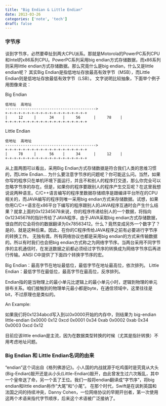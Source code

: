 ```yaml
---
title: "Big Endian & Little Endian"
date: 2013-03-26
categories: ['note', 'tech']
draft: false
---
```


### 字节序

谈到字节序，必然要牵扯到两大CPU派系。那就是Motorola的PowerPC系列CPU和Intel的x86系列CPU。PowerPC系列采用big endian方式存储数据，而x86系列则采用little endian方式存储数据。那么究竟什么是big endian，什么又是little endian呢？
其实Big Endian是指低地址存放最高有效字节（MSB），而Little Endian则是低地址存放最低有效字节（LSB）。
文字说明比较抽象，下面举个例子用图像来说：

   Big Endian

   ```
   低地址  高地址
   ----------------------------------------->
   +-+-+-+-+-+-+-+-+-+-+-+-+-+-+-+-+-+-+
   |     12     |      34    |     56      |     78    |
   +-+-+-+-+-+-+-+-+-+-+-+-+-+-+-+-+-+-+
   ```

   Little Endian

   ```
   低地址  高地址
   ----------------------------------------->
   +-+-+-+-+-+-+-+-+-+-+-+-+-+-+-+-+-+-+
   |     78     |      56    |     34      |     12    |
   +-+-+-+-+-+-+-+-+-+-+-+-+-+-+-+-+-+-+
   ```
     
从上面两图可以看出，采用Big Endian方式存储数据是符合我们人类的思维习惯的，而Little Endian...
为什么要注意字节序的问题呢？你可能这么问。当然，如果你写的程序只在单机环境下面运行，并且不和别人的程序打交道，那么你完全可以忽略字节序的存在。但是，如果你的程序要跟别人的程序产生交互呢？在这里我想说说两种语言。C/C++语言编写的程序里数据存储顺序是跟编译平台所在的CPU相关的，而JAVA编写的程序则唯一采用big endian方式来存储数据。试想，如果你用C/C++语言在x86平台下编写的程序跟别人的JAVA程序互通时会产生什么结果？就拿上面的0x12345678来说，你的程序传递给别人的一个数据，将指向0x12345678的指针传给了JAVA程序，由于JAVA采取big endian方式存储数据，很自然的它会将你的数据翻译为0x78563412。什么？竟然变成另外一个数字了？是的，就是这种后果。因此，在你的C程序传给JAVA程序之前有必要进行字节序的转换工作。
无独有偶，所有网络协议也都是采用big endian的方式来传输数据的。所以有时我们也会把big endian方式称之为网络字节序。当两台采用不同字节序的主机通信时，在发送数据之前都必须经过字节序的转换成为网络字节序后再进行传输。ANSI C中提供了下面四个转换字节序的宏。

Big Endian：最高字节在地址最低位，最低字节在地址最高位，依次排列。
Little Endian：最低字节在最低位，最高字节在最高位，反序排列。

Endian指的是当物理上的最小单元比逻辑上的最小单元小时，逻辑到物理的单元排布关系。咱们接触到的物理单元最小都是byte，在通信领域中，这里往往是bit，不过原理也是类似的。

An Example:

如果我们将0x1234abcd写入到以0x0000开始的内存中，则结果为
                     big-endian     little-endian
     0x0000     0x12              0xcd
     0x0001     0x34              0xab
     0x0002     0xab              0x34
     0x0003     0xcd              0x12

 目前应该little endian是主流，因为在数据类型转换的时候（尤其是指针转换）不用考虑地址问题。
 
### Big Endian 和 Little Endian名词的由来

“endian”这个词出自《格列佛游记》。小人国的内战就源于吃鸡蛋时是究竟从大头(Big-Endian)敲开还是从小头(Little-Endian)敲开，由此曾发生过六次叛乱，其中一个皇帝送了命，另一个丢了王位。我们一般将endian翻译成“字节序”，将big endian和little endian称作“大尾”和“小尾”。
在那个时代，Swift是在讽刺英国和法国之间的持续冲突，Danny Cohen，一位网络协议的早期开创者，第一次使用这两个术语来指代字节顺序，后来这个术语被广泛接纳了。
